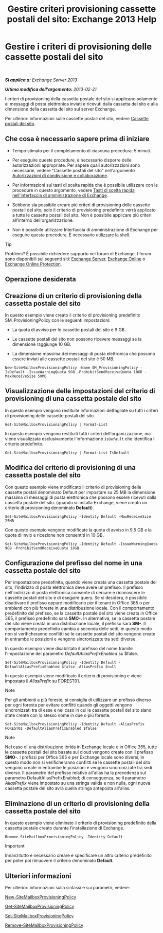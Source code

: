 ﻿---
title: 'Gestire criteri provisioning cassette postali del sito: Exchange 2013 Help'
TOCTitle: Gestire i criteri di provisioning delle cassette postali del sito
ms:assetid: 2f160d1a-a031-461f-8d29-c9cd49ca1645
ms:mtpsurl: https://technet.microsoft.com/it-it/library/JJ710340(v=EXCHG.150)
ms:contentKeyID: 50480351
ms.date: 05/22/2018
mtps_version: v=EXCHG.150
ms.translationtype: MT
---

# Gestire i criteri di provisioning delle cassette postali del sito

 

_**Si applica a:** Exchange Server 2013_

_**Ultima modifica dell'argomento:** 2013-02-21_

I criteri di provisioning della cassetta postale del sito si applicano solamente ai messaggi di posta elettronica inviati e ricevuti dalla cassetta del sito e alla dimensione della cassetta del sito sul server Exchange.

Per ulteriori informazioni sulle cassette postali del sito, vedere [Cassette postali del sito](site-mailboxes-exchange-2013-help.md).

## Che cosa è necessario sapere prima di iniziare

  - Tempo stimato per il completamento di ciascuna procedura: 5 minuti.

  - Per eseguire queste procedure, è necessario disporre delle autorizzazioni appropriate. Per sapere quali autorizzazioni sono necessarie, vedere "Cassette postali del sito" nell'argomento [Autorizzazioni di condivisione e collaborazione](sharing-and-collaboration-permissions-exchange-2013-help.md).

  - Per informazioni sui tasti di scelta rapida che è possibile utilizzare con le procedure in questo argomento, vedere [Tasti di scelta rapida nell'interfaccia di amministrazione di Exchange](keyboard-shortcuts-in-the-exchange-admin-center-exchange-online-protection-help.md).

  - Sebbene sia possibile creare più criteri di provisioning delle cassette postali del sito, solo il criterio di provisioning predefinito verrà applicato a tutte le cassette postali del sito. Non è possibile applicare più criteri all'interno dell'organizzazione.

  - Non è possibile utilizzare Interfaccia di amministrazione di Exchange per eseguire questa procedura. È necessario utilizzare la shell.


> [!TIP]
> Problemi? È possibile richiedere supporto nei forum di Exchange. I forum sono disponibili sui seguenti siti: <A href="https://go.microsoft.com/fwlink/p/?linkid=60612">Exchange Server</A>, <A href="https://go.microsoft.com/fwlink/p/?linkid=267542">Exchange Online</A> o <A href="https://go.microsoft.com/fwlink/p/?linkid=285351">Exchange Online Protection</A>.



## Operazione desiderata

## Creazione di un criterio di provisioning della cassetta postale del sito

In questo esempio viene creato il criterio di provisioning predefinito SM\_ProvisioningPolicy con le seguenti impostazioni:

  - La quota di avviso per le cassette postali del sito è 9 GB.

  - Le cassette postali del sito non possono ricevere messaggi se la dimensione raggiunge 10 GB.

  - La dimensione massima dei messaggi di posta elettronica che possono essere inviati alle cassette postali del sito è 50 MB.

<!-- end list -->

    New-SiteMailboxProvisioningPolicy -Name SM_ProvisioningPolicy -IsDefault -IssueWarningQuota 9GB -ProhibitSendReceiveQuota 10GB -MaxReceiveSize 50MB

## Visualizzazione delle impostazioni del criterio di provisioning di una cassetta postale del sito

In questo esempio vengono restituite informazioni dettagliate su tutti i criteri di provisioning delle cassette postali del sito.

    Get-SiteMailboxProvisioningPolicy | Format-List

In questo esempio vengono restituiti tutti i criteri dell'organizzazione, ma viene visualizzata esclusivamente l'informazione `IsDefault` che identifica il criterio predefinito.

    Get-SiteMailboxProvisioningPolicy | Format-List IsDefault

## Modifica del criterio di provisioning di una cassetta postale del sito

Con questo esempio viene modificato il criterio di provisioning delle cassette postali denominato Default per impostare su 25 MB la dimensione massima di messaggi di posta elettronica che possono essere ricevuti dalla cassetta postale del sito. (quando si installa Exchange, viene creato un criterio di provisioning denominato **Default**).

    Set-SiteMailboxProvisioningPolicy -Identity Default -MaxReceiveSize 25MB

Con questo esempio vengono modificate la quota di avviso in 9,5 GB e la quota di invio e ricezione non consentiti in 10 GB.

    Set-SiteMailboxProvisioningPolicy -Identity Default -IssueWarningQuota 9GB -ProhibitSendReceiveQuota 10GB

## Configurazione del prefisso del nome in una cassetta postale del sito

Per impostazione predefinita, quando viene creata una cassetta postale del sito, l'indirizzo di posta elettronica deve avere un prefisso. Il prefisso nell'indirizzo di posta elettronica consente di cercare e riconoscere le cassette postali del sito e di eseguire query. Se si desidera, è possibile disattivare il prefisso oppure modificarlo per il tenant in Office 365 o per ambienti con più foreste in una distribuzione locale. Con il comportamento predefinito del prefisso, se la cassetta postale del sito viene creata in Office 365, il prefisso predefinito sarà **SMO-**. In alternativa, se la cassetta postale del sito viene creata in una distribuzione locale, il prefisso sarà **SM-**. Il comportamento predefinito cambia a seconda delle sedi, in questo modo non si verificheranno conflitti se le cassette postali del sito vengono create in entrambe le posizioni e vengono sincronizzate tra sedi diverse.

In questo esempio viene disabilitato il prefisso del nome tramite l'impostazione del parametro *DefaultAliasPrefixEnabled* su $false.

    Set-SiteMailboxProvisioningPolicy -Identity Default -DefaultAliasPrefixEnabled $false -AliasPrefix $null

In questo esempio viene modificato il criterio di provisioning e viene impostato il *AliasPrefix* su FOREST01.


> [!NOTE]
> Per gli ambienti a più foreste, si consiglia di utilizzare un prefisso diverso per ogni foresta per evitare conflitti quando gli oggetti vengono sincronizzati tra di esse e nel caso in cui le cassette postali del sito siano state create con lo stesso nome in due o più foreste.



    Set-SiteMailboxProvisioningPolicy -Identity Default -AliasPrefix FOREST01 -DefaultAliasPrefixEnabled $false


> [!NOTE]
> Nel caso di una distribuzione ibrida in Exchange locale e in Office 365, tutte le cassette postali del sito basate sul cloud vengono create con il prefisso <STRONG>SMO-</STRONG>. I prefissi per Office 365 e per Exchange locale sono diversi, in questo modo non si verificheranno conflitti se le cassette postali del sito vengono create in entrambe le posizioni e vengono sincronizzate tra sedi diverse. Il parametro del prefisso relativo all'alias ha la precedenza sul parametro DefaultAliasPrefixEnabled; di conseguenza, se il parametro <EM>AliasPrefix</EM> viene impostato su una stringa valida e non nulla, ogni nuova cassetta postale del sito avrà quella stringa anteposta all'alias.



## Eliminazione di un criterio di provisioning della cassetta postale del sito

In questo esempio viene eliminato il criterio di provisioning predefinito della cassetta postale creato durante l'installazione di Exchange.

    Remove-SiteMailboxProvisioningPolicy -Identity Default


> [!IMPORTANT]
> Innanzitutto è necessario creare e specificare un altro criterio predefinito per poter poi rimuovere il criterio denominato <STRONG>Default</STRONG>.



## Ulteriori informazioni

Per ulteriori informazioni sulla sintassi e sui parametri, vedere:

[New-SiteMailboxProvisioningPolicy](https://technet.microsoft.com/it-it/library/jj218647\(v=exchg.150\))

[Get-SiteMailboxProvisioningPolicy](https://technet.microsoft.com/it-it/library/jj218617\(v=exchg.150\))

[Set-SiteMailboxProvisioningPolicy](https://technet.microsoft.com/it-it/library/jj218624\(v=exchg.150\))

[Remove-SiteMailboxProvisioningPolicy](https://technet.microsoft.com/it-it/library/jj218672\(v=exchg.150\))

